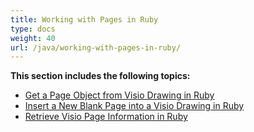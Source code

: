 ```yaml
---
title: Working with Pages in Ruby
type: docs
weight: 40
url: /java/working-with-pages-in-ruby/
---
```


**This section includes the following topics:**

- [Get a Page Object from Visio Drawing in Ruby](/diagram/java/get-a-page-object-from-visio-drawing-in-ruby/)
- [Insert a New Blank Page into a Visio Drawing in Ruby](/diagram/java/insert-a-new-blank-page-into-a-visio-drawing-in-ruby/)
- [Retrieve Visio Page Information in Ruby](/diagram/java/retrieve-visio-page-information-in-ruby/)

